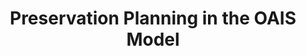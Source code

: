 ---
abstract: null
creators:
- Strodl, Stephan
- Rauber, Andreas
date: null
document_url: https://services.phaidra.univie.ac.at/api/object/o:294493/download
grand_parent: iPRES
institutions: []
keywords:
- beijing
landing_page_url: https://phaidra.univie.ac.at/o:294493
language: eng
layout: publication
license: CC BY-SA 3.0 AT
notes_url: null
parent: iPRES 2007
publication_type: presentation
size: 4057792
slides_url: null
source_name: iPRES
title: Preservation Planning in the OAIS Model
year: 2007
---
